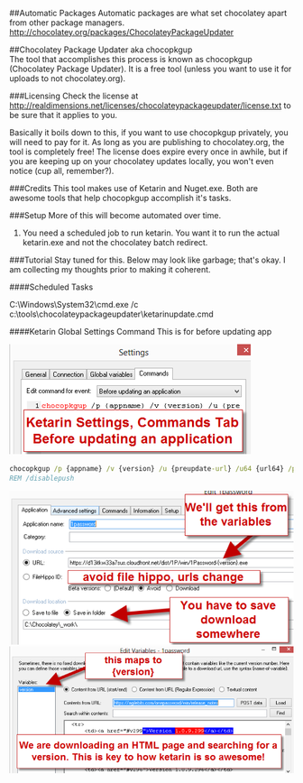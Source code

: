 ##Automatic Packages
Automatic packages are what set chocolatey apart from other package managers. 
http://chocolatey.org/packages/ChocolateyPackageUpdater  
  
##Chocolatey Package Updater aka chocopkgup  
The tool that accomplishes this process is known as chocopkgup (Chocolatey Package Updater). It is a free tool (unless you want to use it for uploads to not chocolatey.org).  
  
###Licensing
Check the license at http://realdimensions.net/licenses/chocolateypackageupdater/license.txt to be sure that it applies to you.  
  
Basically it boils down to this, if you want to use chocopkgup privately, you will need to pay for it. As long as you are publishing to chocolatey.org, the tool is completely free! The license does expire every once in awhile, but if you are keeping up on your chocolatey updates locally, you won't even notice (cup all, remember?).  
  
###Credits
This tool makes use of Ketarin and Nuget.exe. Both are awesome tools that help chocopkgup accomplish it's tasks.  
  
###Setup
More of this will become automated over time.  
  
1. You need a scheduled job to run ketarin. You want it to run the actual ketarin.exe and not the chocolatey batch redirect.  
  
###Tutorial
Stay tuned for this. Below may look like garbage; that's okay. I am collecting my thoughts prior to making it coherent. 
  
####Scheduled Tasks
  
C:\Windows\System32\cmd.exe /c c:\tools\chocolateypackageupdater\ketarinupdate.cmd
  
####Ketarin Global Settings Command
This is for before updating app
  
![Ketarin Settings](images/chocopkgup/KetarinSettings.png "Ketarin Settings")    
  
```cmd
chocopkgup /p {appname} /v {version} /u {preupdate-url} /u64 {url64} /pp {file} 
REM /disablepush
```

![Ketarin Job Main](images/chocopkgup/KetarinMain.png "Ketarin Job Main")  
![Ketarin Job Variables](images/chocopkgup/KetarinVariables.png "Ketarin Job Variables")  


  